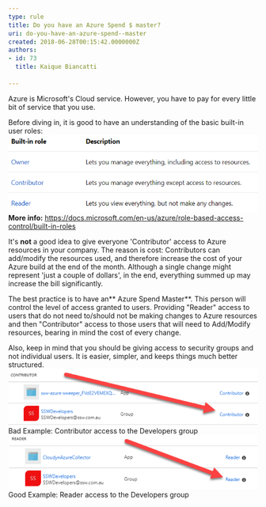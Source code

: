 ```yaml
---
type: rule
title: Do you have an Azure Spend $ master?
uri: do-you-have-an-azure-spend--master
created: 2018-06-28T00:15:42.0000000Z
authors:
- id: 73
  title: Kaique Biancatti

---
```


Azure is Microsoft's Cloud service. However, you have to pay for every little bit of service that you use. 
 
Before diving in, it is good to have an understanding of the basic built-in user roles:
 ![ Roles in Azure](tabl.png) 
**More info:** https://docs.microsoft.com/en-us/azure/role-based-access-control/built-in-roles

It's **not** a good idea to give everyone 'Contributor' access to Azure resources in your company. The reason is cost: Contributors can add/modify the resources used, and therefore increase the cost of your Azure build at the end of the month. Although a single change might represent 'just a couple of dollars', in the end, everything summed up may increase the bill significantly.

The best practice is to have an** Azure Spend Master**. This person will control the level of access granted to users. Providing "Reader" access to users that do not need to/should not be making changes to Azure resources and then "Contributor" access to those users that will need to Add/Modify resources, bearing in mind the cost of every change.

Also, keep in mind that you should be giving access to security groups and not individual users. It is easier, simpler, and keeps things much better structured.
 ![](tabl3.png) Bad Example: Contributor access to the Developers group![tabl2.png](tabl2.png) Good Example: Reader access to the Developers group
